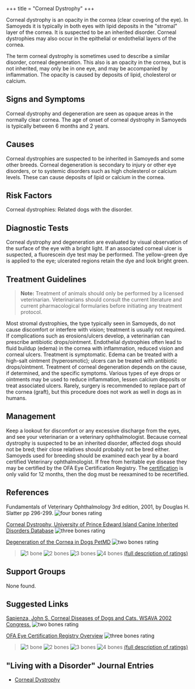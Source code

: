 +++
title = "Corneal Dystrophy"
+++



Corneal dystrophy is an opacity in the cornea (clear covering of the
eye).  In Samoyeds it is typically in both eyes with lipid deposits in
the "stromal" layer of the cornea. It is suspected to be an inherited
disorder.  Corneal dystrophies may also occur in the epithelial or
endothelial layers of the cornea.





The term corneal dystrophy is sometimes used to describe a similar
disorder, corneal degeneration. This also is an opacity in the cornea,
but is not inherited, may only be in one eye, and may be accompanied by
inflammation. The opacity is caused by deposits of lipid, cholesterol or
calcium.

Signs and Symptoms
------------------

Corneal dystrophy and degeneration are seen as opaque areas in the
normally clear cornea. The age of onset of corneal dystrophy in Samoyeds
is typically between 6 months and 2 years.



Causes
------

Corneal dystrophies are suspected to be inherited in Samoyeds and some
other breeds. Corneal degeneration is secondary to injury or other eye
disorders, or to systemic disorders such as high cholesterol or calcium
levels. These can cause deposits of lipid or calcium in the cornea.



Risk Factors
------------

Corneal dystrophies: Related dogs with the disorder.



Diagnostic Tests
----------------

Corneal dystrophy and degeneration are evaluated by visual observation
of the surface of the eye with a bright light. If an associated corneal
ulcer is suspected, a fluorescein dye test may be performed. The
yellow-green dye is applied to the eye; ulcerated regions retain the dye
and look bright green.



Treatment Guidelines
--------------------

> **Note:** Treatment of animals should only be performed by a licensed
> veterinarian. Veterinarians should consult the current literature and
> current pharmacological formularies before initiating any treatment
> protocol.

Most stromal dystrophies, the type typically seen in Samoyeds, do not
cause discomfort or interfere with vision; treatment is usually not
required. If complications such as erosions/ulcers develop, a
veterinarian can prescribe antibiotic drops/ointment. Endothelial
dystrophies often lead to fluid buildup (edema) in the cornea with
inflammation, reduced vision and corneal ulcers. Treatment is
symptomatic. Edema can be treated with a high-salt ointment
(hyperosmotic); ulcers can be treated with antibiotic drops/ointment.
Treatment of corneal degeneration depends on the cause, if determined,
and the specific symptoms. Various types of eye drops or ointments may
be used to reduce inflammation, lessen calcium deposits or treat
associated ulcers. Rarely, surgery is recommended to replace part of the
cornea (graft), but this procedure does not work as well in dogs as in
humans.



Management
----------

Keep a lookout for discomfort or any excessive discharge from the eyes,
and see your veterinarian or a veterinary ophthalmologist. Because
corneal dystrophy is suspected to be an inherited disorder, affected
dogs should not be bred; their close relatives should probably not be
bred either. Samoyeds used for breeding should be examined each year by
a board certified Veterinary ophthalmologist. If free from heritable eye
disease they may be certified by the OFA  Eye Certification Registry.
The
[certification](http://www.offa.org/eye_regproc.html) is
only valid for 12 months, then the dog must be reexamined to be
recertified.



References
----------

Fundamentals of Veterinary Ophthalmology 3rd edition, 2001, by Douglas
H. Slatter pp 296-299.
![four bones rating](/img/4-bones.gif)


[Corneal Dystrophy, University of Prince Edward Island Canine Inherited Disorders Database](http://discoveryspace.upei.ca/cidd/disorder/corneal-dystrophy)
![three bones rating](/img/3-bones.gif)


[Degeneration of the Cornea in Dogs PetMD](http://www.petmd.com/dog/conditions/eyes/c_multi_corneal_degenerations_infiltrations)
![two bones rating](/img/2-bones.gif)



> ![1 bone](/img/1-bone.gif)
> ![2 bones](/img/2-bones.gif)
> ![3 bones](/img/3-bones.gif)
> ![4 bones](/img/4-bones.gif)
> [(full description of ratings)](/diseases/ratings-what-do-they-mean)

Support Groups
--------------

None found.

Suggested Links
---------------

[Sapienza, John S. Corneal Diseases of Dogs and Cats. WSAVA 2002
Congress.](http://www.vin.com/proceedings/Proceedings.plx?CID=WSAVA2002&PID=2647)
![two bones
rating](/img/2-bones.gif)


[OFA Eye Certification Registry
Overview](http://www.offa.org/eye_overview.html)
![three bones
rating](/img/3-bones.gif)






> ![1 bone](/img/1-bone.gif)
> ![2 bones](/img/2-bones.gif)
> ![3 bones](/img/3-bones.gif)
> ![4 bones](/img/4-bones.gif)
> [(full description of ratings)](/diseases/ratings-what-do-they-mean)


"Living with a Disorder" Journal Entries
----------------------------------------

- [Corneal Dystrophy](/diseases/corneal-dystrophy-corneal-dystrophy)
